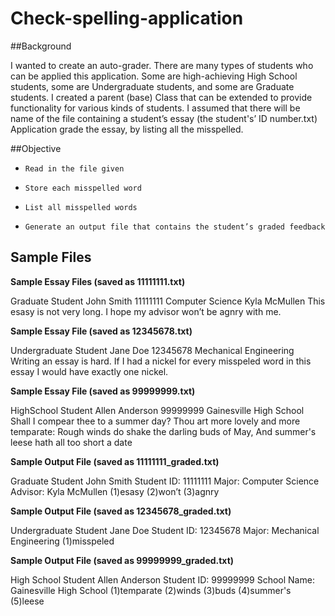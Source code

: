 # Check-spelling-application


##Background

 I wanted to create an auto-grader. There are many types of students who can be applied this application.
 Some are high-achieving High School students, some are Undergraduate students, and some are Graduate students. 
 I created a parent (base) Class that can be extended to provide functionality for various kinds of students. 
 I assumed that there will be name of the file containing a student’s essay (the student's’ ID number.txt) 
 Application grade the essay, by listing all the misspelled.


##Objective

*     Read in the file given
*     Store each misspelled word
*     List all misspelled words
*     Generate an output file that contains the student’s graded feedback

## Sample Files 

**Sample Essay Files (saved as 11111111.txt)** 
 
Graduate Student
John Smith
11111111
Computer Science
Kyla McMullen
This esasy is not very long. I hope my advisor won’t be agnry with me.


**Sample Essay File (saved as 12345678.txt)**
 
Undergraduate Student
Jane Doe
12345678
Mechanical Engineering
Writing an essay is hard. If I had a nickel for every misspeled word in this essay I would have exactly one nickel.

**Sample Essay File (saved as 99999999.txt)**
 
HighSchool Student
Allen Anderson
99999999
Gainesville High School
Shall I compear thee to a summer day?
Thou art more lovely and more temparate:
Rough winds do shake the darling buds of May,
And summer's leese hath all too short a date

**Sample Output File (saved as 11111111_graded.txt)**
 
Graduate Student John Smith
Student ID: 11111111
Major: Computer Science
Advisor: Kyla McMullen
(1)esasy
(2)won’t
(3)agnry

**Sample Output File (saved as 12345678_graded.txt)**
 
Undergraduate Student Jane Doe
Student ID: 12345678
Major: Mechanical Engineering
(1)misspeled

**Sample Output File (saved as 99999999_graded.txt)**
 
High School Student Allen Anderson
Student ID: 99999999
School Name: Gainesville High School
(1)temparate
(2)winds
(3)buds
(4)summer's
(5)leese
